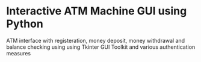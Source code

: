 # Interactive ATM Machine GUI using Python
ATM interface with registeration, money deposit, money withdrawal and balance checking using using Tkinter GUI Toolkit and various authentication measures
